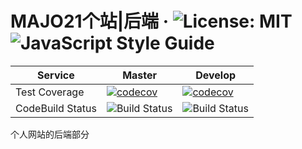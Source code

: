 # MAJO21个站|后端 · ![License: MIT](https://img.shields.io/badge/License-MIT-yellow.svg) ![JavaScript Style Guide](https://img.shields.io/badge/code_style-standard-brightgreen.svg)

| Service          | Master                                   | Develop                                  |
| ---------------- | ---------------------------------------- | ---------------------------------------- |
| Test Coverage    | [![codecov](https://img.shields.io/codecov/c/gh/yennlou/majo21-backend/dev)](https://codecov.io/gh/yennlou/majo21-backend/branch/master/graph) | [![codecov](https://img.shields.io/codecov/c/gh/yennlou/majo21-backend/dev)](https://codecov.io/gh/yennlou/majo21-backend/branch/dev/graph) |
| CodeBuild Status | ![Build Status](https://codebuild.ap-southeast-2.amazonaws.com/badges?uuid=eyJlbmNyeXB0ZWREYXRhIjoiNVZkWGFsd1M5WVFEQlFWR21zNUJVcVN4QVVyR2M1SGFZaHhrS0FmVUlKOVdXYjB3WW0wL3plbGhrcXBFNk5RQmswUGNMd1VvM3lxRTJlRXVwY1cvV3g4PSIsIml2UGFyYW1ldGVyU3BlYyI6Ik9wS2hxY0xqMlo0TzF1Y0kiLCJtYXRlcmlhbFNldFNlcmlhbCI6MX0%3D&branch=master) | ![Build Status](https://codebuild.ap-southeast-2.amazonaws.com/badges?uuid=eyJlbmNyeXB0ZWREYXRhIjoiNVZkWGFsd1M5WVFEQlFWR21zNUJVcVN4QVVyR2M1SGFZaHhrS0FmVUlKOVdXYjB3WW0wL3plbGhrcXBFNk5RQmswUGNMd1VvM3lxRTJlRXVwY1cvV3g4PSIsIml2UGFyYW1ldGVyU3BlYyI6Ik9wS2hxY0xqMlo0TzF1Y0kiLCJtYXRlcmlhbFNldFNlcmlhbCI6MX0%3D&branch=dev) |

个人网站的后端部分